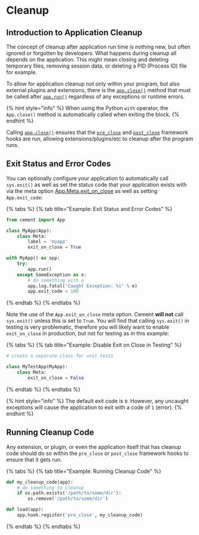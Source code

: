 # Cleanup

## Introduction to Application Cleanup

The concept of cleanup after application run time is nothing new, but often ignored or forgotten by developers. What happens during cleanup all depends on the application. This might mean closing and deleting temporary files, removing session data, or deleting a PID \(Process ID\) file for example.

To allow for application cleanup not only within your program, but also external plugins and extensions, there is the [`app.close()`](https://cement.readthedocs.io/en/3.0/api/core/foundation/#cement.core.foundation.App.close) method that must be called after [`app.run()`](https://cement.readthedocs.io/en/3.0/api/core/foundation/#cement.core.foundation.App.run) regardless of any exceptions or runtime errors.

{% hint style="info" %}
When using the Python `with` operator, the `App.close()` method is automatically called when exiting the block.
{% endhint %}

Calling [`app.close()`](https://cement.readthedocs.io/en/3.0/api/core/foundation/#cement.core.foundation.App.close) ensures that the [`pre_close`](../core-foundation/hooks.md#cement-framework-hooks) and [`post_close`](../core-foundation/hooks.md#cement-framework-hooks) framework hooks are run, allowing extensions/plugins/etc to cleanup after the program runs.

## Exit Status and Error Codes

You can optionally configure your application to automatically call `sys.exit()` as well as set the status code that your application exists with via the meta option [App.Meta.exit\_on\_close](https://cement.readthedocs.io/en/3.0/api/core/foundation/#cement.core.foundation.App.Meta.exit_on_close) as well as setting `App.exit_code`:

{% tabs %}
{% tab title="Example: Exit Status and Error Codes" %}
```python
from cement import App

class MyApp(App):
    class Meta:
        label = 'myapp'
        exit_on_close = True

with MyApp() as app:
    try:
        app.run()
    except SomeException as e:
        # do something with e
        app.log.fatal('Caught Exception: %s' % e)
        app.exit_code = 100
```
{% endtab %}
{% endtabs %}

Note the use of the `App.exit_on_close` meta option. Cement **will not** call `sys.exit()` unless this is set to `True`. You will find that calling `sys.exit()` in testing is very problematic, therefore you will likely want to enable `exit_on_close` in production, but not for testing as in this example:

{% tabs %}
{% tab title="Example: Disable Exit on Close in Testing" %}
```python
# create a separate class for unit tests

class MyTestApp(MyApp):
    class Meta:
        exit_on_close = False
```
{% endtab %}
{% endtabs %}

{% hint style="info" %}
The default exit code is `0`. However, any uncaught exceptions will cause the application to exit with a code of `1` \(error\).
{% endhint %}

## Running Cleanup Code

Any extension, or plugin, or even the application itself that has cleanup code should do so within the `pre_close` or `post_close` framework hooks to ensure that it gets run.

{% tabs %}
{% tab title="Example: Running Cleanup Code" %}
```python
def my_cleanup_code(app):
    # do something to cleanup
    if os.path.exists('/path/to/some/dir'):
        os.remove('/path/to/some/dir')

def load(app):
    app.hook.register('pre_close', my_cleanup_code)
```
{% endtab %}
{% endtabs %}

